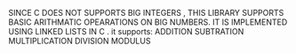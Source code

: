 SINCE C DOES NOT SUPPORTS BIG INTEGERS , THIS LIBRARY SUPPORTS BASIC ARITHMATIC OPEARATIONS ON BIG NUMBERS.
IT IS IMPLEMENTED USING LINKED LISTS IN C .
it supports:
ADDITION
SUBTRATION
MULTIPLICATION
DIVISION
MODULUS
